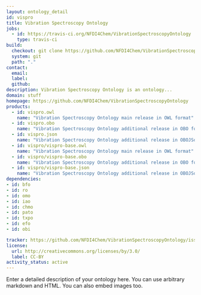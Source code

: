 ```yaml
---
layout: ontology_detail
id: vispro
title: Vibration Spectroscopy Ontology
jobs:
  - id: https://travis-ci.org/NFDI4Chem/VibrationSpectroscopyOntology
    type: travis-ci
build:
  checkout: git clone https://github.com/NFDI4Chem/VibrationSpectroscopyOntology.git
  system: git
  path: "."
contact:
  email: 
  label: 
  github: 
description: Vibration Spectroscopy Ontology is an ontology...
domain: stuff
homepage: https://github.com/NFDI4Chem/VibrationSpectroscopyOntology
products:
  - id: vispro.owl
    name: "Vibration Spectroscopy Ontology main release in OWL format"
  - id: vispro.obo
    name: "Vibration Spectroscopy Ontology additional release in OBO format"
  - id: vispro.json
    name: "Vibration Spectroscopy Ontology additional release in OBOJSon format"
  - id: vispro/vispro-base.owl
    name: "Vibration Spectroscopy Ontology main release in OWL format"
  - id: vispro/vispro-base.obo
    name: "Vibration Spectroscopy Ontology additional release in OBO format"
  - id: vispro/vispro-base.json
    name: "Vibration Spectroscopy Ontology additional release in OBOJSon format"
dependencies:
- id: bfo
- id: ro
- id: omo
- id: iao
- id: chmo
- id: pato
- id: txpo
- id: efo
- id: obi

tracker: https://github.com/NFDI4Chem/VibrationSpectroscopyOntology/issues
license:
  url: http://creativecommons.org/licenses/by/3.0/
  label: CC-BY
activity_status: active
---
```


Enter a detailed description of your ontology here. You can use arbitrary markdown and HTML.
You can also embed images too.

